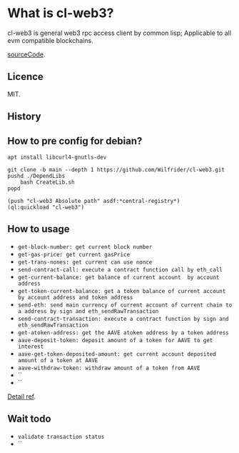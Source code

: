 # What is cl-web3?


cl-web3 is general web3 rpc access client by common lisp; Applicable to all evm compatible blockchains.

[sourceCode](https://github.com/Wilfrider/cl-web3.git).


## Licence

MIT.

## History


## How to pre config for debian?

    apt install libcurl4-gnutls-dev

    git clone -b main --depth 1 https://github.com/Wilfrider/cl-web3.git
    pushd ./DependLibs
        bash CreateLib.sh
    popd

    (push "cl-web3 Absolute path" asdf:*central-registry*)
    (ql:quickload "cl-web3")

## How to usage
-   `get-block-number: get current block number`
-   `get-gas-price: get current gasPrice`
-   `get-trans-nones: get current can use nonce`
-   `send-contract-call: execute a contract function call by eth_call`
-   `get-current-balance: get balance of current account  by account address`
-   `get-token-current-balance: get a token balance of current account by account address and token address`
-   `send-eth: send main currency of current account of current chain to a address by sign and eth_sendRawTransaction`
-   `send-contract-transaction: execute a contract function by sign and eth_sendRawTransaction`
-   `get-atoken-address: get the AAVE atoken address by a token address`
-   `aave-deposit-token: deposit amount of a token for AAVE to get interest`
-   `aave-get-token-deposited-amount: get current account deposited amount of a token at AAVE`
-   `aave-withdraw-token: withdraw amount of a token from AAVE`
-   ``
-   ``

[Detail ref](https://github.com/Wilfrider/cl-web3/blob/main/example/web3Example.lisp).

## Wait todo
-   `validate transaction status`
-   ``
